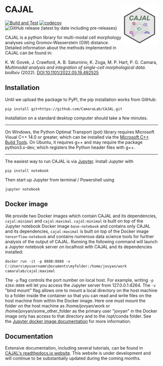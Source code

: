 # CAJAL <a href='https://github.com/CamaraLab/CAJAL'><img src="docs/images/logo.png" align="right" width="24%"/></a>
[![Build and Test](https://github.com/CamaraLab/CAJAL/actions/workflows/python-package.yml/badge.svg?branch=main)](https://github.com/CamaraLab/CAJAL/actions/workflows/python-package.yml)
[![codecov](https://codecov.io/github/CamaraLab/CAJAL/branch/main/graph/badge.svg?token=RU5ZR1SE8Z)](https://codecov.io/github/CamaraLab/CAJAL)
![GitHub release (latest by date including pre-releases)](https://img.shields.io/github/v/release/CamaraLab/CAJAL?include_prereleases)

CAJAL is a python library for multi-modal cell morphology analyses using Gromov-Wasserstein (GW) distance. Detailed information about the methods implemented in CAJAL can be found in:

K. W. Govek, J. Crawford, A. B. Saturnino, K. Zoga, M. P. Hart, P.  G. Camara, _Multimodal analysis and integration of single-cell morphological data_. bioRxiv (2022). [DOI:10.1101/2022.05.19.492525](https://www.biorxiv.org/content/10.1101/2022.05.19.492525v3.full)

## Installation
Until we upload the package to PyPI, the pip installation works from GitHub:
```commandline
pip install git+https://github.com/CamaraLab/CAJAL.git
```
Installation on a standard desktop computer should take a few minutes.

----

On Windows, the Python Optimal Transport (pot) library requires Microsoft Visual C++ 14.0 or greater, which can be installed via the [Microsoft C++ Build Tools](https://visualstudio.microsoft.com/visual-cpp-build-tools/). On Ubuntu, it requires g++ and may require the package python3.x-dev, which registers the Python header files with g++.

----

The easiest way to run CAJAL is via [Jupyter](https://jupyter.org/). Install Jupyter with
```commandline
pip install notebook
```
Then start up Jupyter from terminal / Powershell using
```commandline
jupyter notebook
```

## Docker image
We provide two Docker images which contain CAJAL and its dependencies, ```cajal:minimal``` and ```cajal:maximal```. ```cajal:minimal``` is built on top of the Jupyter notebook Docker image ```base-notebook``` and contains only CAJAL and its dependencies, ```cajal:maximal``` is built on top of the Docker image ```tensorflow-notebook``` and contains numerous data science tools for further analysis of the output of CAJAL. Running the following command will launch a Jupyter notebook server on localhost with CAJAL and its dependencies installed:
```commandline
docker run -it -p 8888:8888 -v C:\Users\myusername\Documents\myfolder:/home/jovyan/work camaralab/cajal:maximal
```
The ```-p``` flag controls the port number on local host. For example, writing ```-p 4264:8888``` will let you access the Jupyter server from 127.0.0.1:4264. The ```-v``` "bind mount" flag allows one to mount a local directory on the host machine to a folder inside the container so that you can read and write files on the host machine from within the Docker image. Here one must mount the folder on the host machine as /home/jovyan/work or /home/jovyan/some_other_folder as the primary user "jovyan" in the Docker image only has access to that directory and to the /opt/conda folder. See the [Jupyter docker image documentation](https://jupyter-docker-stacks.readthedocs.io/en/latest/using/selecting.html) for more information.

## Documentation
Extensive documentation, including several tutorials, can be found in [CAJAL's readthedocs.io website](https://cajal.readthedocs.io/en/latest/index.html). This website is under development and will continue to be substantially updated during the coming months.
